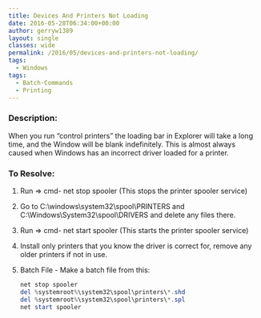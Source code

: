 ```yaml
---
title: Devices And Printers Not Loading
date: 2016-05-28T06:34:00+00:00
author: gerryw1389
layout: single
classes: wide
permalink: /2016/05/devices-and-printers-not-loading/
tags:
  - Windows
tags:
  - Batch-Commands
  - Printing
---
```

<!--more-->

### Description:

When you run &#8220;control printers&#8221; the loading bar in Explorer will take a long time, and the Window will be blank indefinitely. This is almost always caused when Windows has an incorrect driver loaded for a printer.

### To Resolve:

1. Run => cmd- net stop spooler (This stops the printer spooler service)

2. Go to C:\windows\system32\spool\PRINTERS and C:\Windows\System32\spool\DRIVERS and delete any files there.

3. Run => cmd- net start spooler (This starts the printer spooler service)

4. Install only printers that you know the driver is correct for, remove any older printers if not in use.

5. Batch File - Make a batch file from this:

   ```powershell
   net stop spooler
   del %systemroot%\system32\spool\printers\*.shd
   del %systemroot%\system32\spool\printers\*.spl
   net start spooler
   ```